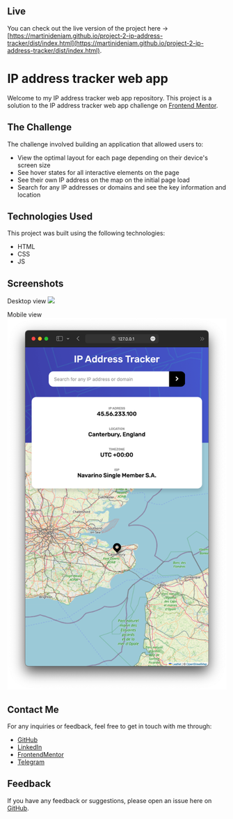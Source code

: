 ## Live

You can check out the live version of the project here -> [https://martinideniam.github.io/project-2-ip-address-tracker/dist/index.html](https://martinideniam.github.io/project-2-ip-address-tracker/dist/index.html).

# IP address tracker web app

Welcome to my IP address tracker web app repository. This project is a solution to the IP address tracker web app challenge on [Frontend Mentor](https://www.frontendmentor.io).

## The Challenge

The challenge involved building an application that allowed users to:

* View the optimal layout for each page depending on their device's screen size
* See hover states for all interactive elements on the page
* See their own IP address on the map on the initial page load
* Search for any IP addresses or domains and see the key information and location

## Technologies Used

This project was built using the following technologies:

- HTML
- CSS
- JS

## Screenshots

Desktop view
![](./dist/img/design/desktop.png)

Mobile view
![](./dist/img/design/mobile.png)

## Contact Me

For any inquiries or feedback, feel free to get in touch with me through:

- [GitHub](https://github.com/vladislav-gorovenko)
- [LinkedIn](https://www.linkedin.com/in/vladislav-gorovenko-web/)
- [FrontendMentor](https://www.frontendmentor.io/profile/martinideniam/)
- [Telegram](https://t.me/vlad_webdev_iam)

## Feedback

If you have any feedback or suggestions, please open an issue here on [GitHub](https://github.com/vladislav-gorovenko/challenge-9-ip-address-tracker/issues).

